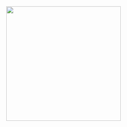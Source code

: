 ##
<!--
**Chiefkeefers/Chiefkeefers** is a ✨ _special_ ✨ repository because its `README.md` (this file) appears on your GitHub profile.

Here are some ideas to get you started:

- 🔭 I’m currently working on ...
- 🌱 I’m currently learning ...
- 👯 I’m looking to collaborate on ...
- 🤔 I’m looking for help with ...
- 💬 Ask me about ...
- 📫 How to reach me: ...
- 😄 Pronouns: ...
- ⚡ Fun fact: ...
-->

<div align="center">
  <img height="300" style="border-radius-top: 30px;" src="https://camo.githubusercontent.com/0ae5c010ac843181f9603ce1a0baf6c5c6b88860c534fac13158839d34f34342/68747470733a2f2f6d656469612e74656e6f722e636f6d2f72706c3247553366553934414141414d2f696d70657269616c2d7061726164652d77617268616d6d657234306b2e676966"  />
</div>

###
